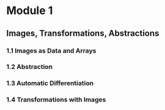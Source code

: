 # Module 1

## Images, Transformations, Abstractions

### 1.1 Images as Data and Arrays
### 1.2 Abstraction
### 1.3 Automatic Differentiation
### 1.4 Transformations with Images
